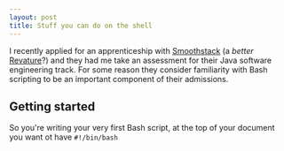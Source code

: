 ```yaml
---
layout: post
title: Stuff you can do on the shell
---
```


I recently applied for an apprenticeship with
[Smoothstack](https://wwww.smoothstack.com) (a _better_
[Revature](https://revature.com)?) and they had me take an assessment for their
Java software engineering track. For some reason they consider familiarity with
Bash scripting to be an important component of their admissions.

## Getting started

So you're writing your very first Bash script, at the top of your document you
want ot have `#!/bin/bash`
